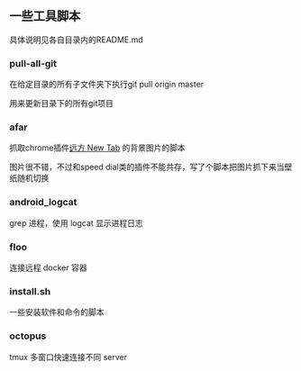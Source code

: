 ## 一些工具脚本

具体说明见各自目录内的README.md

### pull-all-git

在给定目录的所有子文件夹下执行git pull origin master

用来更新目录下的所有git项目

### afar

抓取chrome插件[远方 New Tab](https://chrome.google.com/webstore/detail/dream-afar-new-tab/henmfoppjjkcencpbjaigfahdjlgpegn?hl=zh-CN) 的背景图片的脚本

图片很不错，不过和speed dial类的插件不能共存，写了个脚本把图片抓下来当壁纸随机切换

### android_logcat

grep 进程，使用 logcat 显示进程日志

### floo

连接远程 docker 容器

### install.sh

一些安装软件和命令的脚本

### octopus

tmux 多窗口快速连接不同 server
